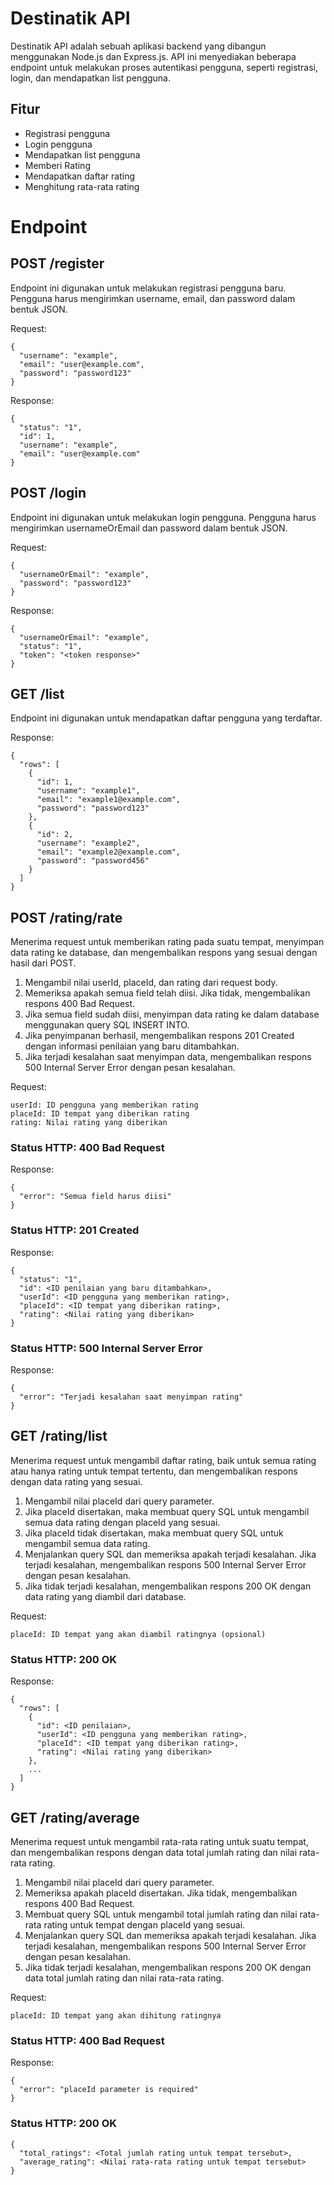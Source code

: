 # Destinatik API

Destinatik API adalah sebuah aplikasi backend yang dibangun menggunakan Node.js dan Express.js. API ini menyediakan beberapa endpoint untuk melakukan proses autentikasi pengguna, seperti registrasi, login, dan mendapatkan list pengguna.

## Fitur

- Registrasi pengguna
- Login pengguna
- Mendapatkan list pengguna
- Memberi Rating
- Mendapatkan daftar rating
- Menghitung rata-rata rating

# Endpoint
## POST /register

Endpoint ini digunakan untuk melakukan registrasi pengguna baru. Pengguna harus mengirimkan username, email, dan password dalam bentuk JSON.

Request:
```
{
  "username": "example",
  "email": "user@example.com",
  "password": "password123"
}
```

Response:
```
{
  "status": "1",
  "id": 1,
  "username": "example",
  "email": "user@example.com"
}
```

## POST /login
Endpoint ini digunakan untuk melakukan login pengguna. Pengguna harus mengirimkan usernameOrEmail dan password dalam bentuk JSON.

Request:
```
{
  "usernameOrEmail": "example",
  "password": "password123"
}
```

Response:
```
{
  "usernameOrEmail": "example",
  "status": "1",
  "token": "<token response>"
}
```

## GET /list

Endpoint ini digunakan untuk mendapatkan daftar pengguna yang terdaftar.

Response:
```
{
  "rows": [
    {
      "id": 1,
      "username": "example1",
      "email": "example1@example.com",
      "password": "password123"
    },
    {
      "id": 2,
      "username": "example2",
      "email": "example2@example.com",
      "password": "password456"
    }
  ]
}
```

## POST /rating/rate

Menerima request untuk memberikan rating pada suatu tempat, menyimpan data rating ke database, dan mengembalikan respons yang sesuai dengan hasil dari POST.

1. Mengambil nilai userId, placeId, dan rating dari request body.
2. Memeriksa apakah semua field telah diisi. Jika tidak, mengembalikan respons 400 Bad Request.
3. Jika semua field sudah diisi, menyimpan data rating ke dalam database menggunakan query SQL INSERT INTO.
4. Jika penyimpanan berhasil, mengembalikan respons 201 Created dengan informasi penilaian yang baru ditambahkan.
5. Jika terjadi kesalahan saat menyimpan data, mengembalikan respons 500 Internal Server Error dengan pesan kesalahan.

Request:

    userId: ID pengguna yang memberikan rating
    placeId: ID tempat yang diberikan rating
    rating: Nilai rating yang diberikan

### Status HTTP: 400 Bad Request
Response:
```
{
  "error": "Semua field harus diisi"
}
```
### Status HTTP: 201 Created
Response:
```
{
  "status": "1",
  "id": <ID penilaian yang baru ditambahkan>,
  "userId": <ID pengguna yang memberikan rating>,
  "placeId": <ID tempat yang diberikan rating>,
  "rating": <Nilai rating yang diberikan>
}
```

### Status HTTP: 500 Internal Server Error
Response:
```
{
  "error": "Terjadi kesalahan saat menyimpan rating"
}
```

## GET /rating/list

Menerima request untuk mengambil daftar rating, baik untuk semua rating atau hanya rating untuk tempat tertentu, dan mengembalikan respons dengan data rating yang sesuai.

1. Mengambil nilai placeId dari query parameter.
2. Jika placeId disertakan, maka membuat query SQL untuk mengambil semua data rating dengan placeId yang sesuai.
3. Jika placeId tidak disertakan, maka membuat query SQL untuk mengambil semua data rating.
4. Menjalankan query SQL dan memeriksa apakah terjadi kesalahan. Jika terjadi kesalahan, mengembalikan respons 500 Internal Server Error dengan pesan kesalahan.
5. Jika tidak terjadi kesalahan, mengembalikan respons 200 OK dengan data rating yang diambil dari database.

Request:

    placeId: ID tempat yang akan diambil ratingnya (opsional)

### Status HTTP: 200 OK
Response:
```
{
  "rows": [
    {
      "id": <ID penilaian>,
      "userId": <ID pengguna yang memberikan rating>,
      "placeId": <ID tempat yang diberikan rating>,
      "rating": <Nilai rating yang diberikan>
    },
    ...
  ]
}
```

## GET /rating/average

Menerima request untuk mengambil rata-rata rating untuk suatu tempat, dan mengembalikan respons dengan data total jumlah rating dan nilai rata-rata rating.

1. Mengambil nilai placeId dari query parameter.
2. Memeriksa apakah placeId disertakan. Jika tidak, mengembalikan respons 400 Bad Request.
3. Membuat query SQL untuk mengambil total jumlah rating dan nilai rata-rata rating untuk tempat dengan placeId yang sesuai.
4. Menjalankan query SQL dan memeriksa apakah terjadi kesalahan. Jika terjadi kesalahan, mengembalikan respons 500 Internal Server Error dengan pesan kesalahan.
5. Jika tidak terjadi kesalahan, mengembalikan respons 200 OK dengan data total jumlah rating dan nilai rata-rata rating.

Request:

    placeId: ID tempat yang akan dihitung ratingnya

### Status HTTP: 400 Bad Request
Response:
```
{
  "error": "placeId parameter is required"
}
```

### Status HTTP: 200 OK
```
{
  "total_ratings": <Total jumlah rating untuk tempat tersebut>,
  "average_rating": <Nilai rata-rata rating untuk tempat tersebut>
}
```

